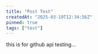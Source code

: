```yaml
---
title: "Post Test"
createdAt: "2025-03-19T12:34:56Z"
pinned: true
tags: ["test"]
---
```


this is for github api testing...
